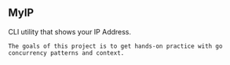 ## MyIP

CLI utility that shows your IP Address.

    The goals of this project is to get hands-on practice with go concurrency patterns and context.
